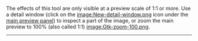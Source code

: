 The effects of this tool are only visible at a preview scale of 1:1 or
more. Use a detail window (click on the
[image:New-detail-window.png](image:New-detail-window.png "wikilink")
icon under the [main preview
panel](The_Image_Editor_Tab#The_Preview_Panel "wikilink")) to inspect a
part of the image, or zoom the main preview to 100% (also called 1:1)
[image:Gtk-zoom-100.png](image:Gtk-zoom-100.png "wikilink").

------------------------------------------------------------------------